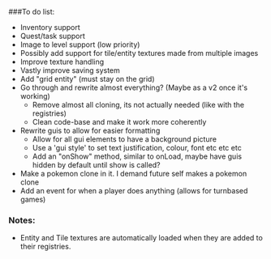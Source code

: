 ###To do list:

- Inventory support
- Quest/task support
- Image to level support (low priority)
- Possibly add support for tile/entity textures made from multiple images
- Improve texture handling
- Vastly improve saving system
- Add "grid entity" (must stay on the grid)
- Go through and rewrite almost everything? (Maybe as a v2 once it's working)
    - Remove almost all cloning, its not actually needed (like with the registries)
    - Clean code-base and make it work more coherently
- Rewrite guis to allow for easier formatting
    - Allow for all gui elements to have a background picture
    - Use a 'gui style' to set text justification, colour, font etc etc etc
    - Add an "onShow" method, similar to onLoad, maybe have guis hidden by default until show is called?
- Make a pokemon clone in it. I demand future self makes a pokemon clone
- Add an event for when a player does anything (allows for turnbased games)

### Notes:

- Entity and Tile textures are automatically loaded when they are added to their registries.